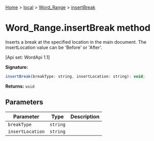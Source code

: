 [Home](./index) &gt; [local](local.md) &gt; [Word\_Range](local.word_range.md) &gt; [insertBreak](local.word_range.insertbreak.md)

# Word\_Range.insertBreak method

Inserts a break at the specified location in the main document. The insertLocation value can be 'Before' or 'After'. 

 \[Api set: WordApi 1.1\]

**Signature:**
```javascript
insertBreak(breakType: string, insertLocation: string): void;
```
**Returns:** `void`

## Parameters

|  Parameter | Type | Description |
|  --- | --- | --- |
|  `breakType` | `string` |  |
|  `insertLocation` | `string` |  |

